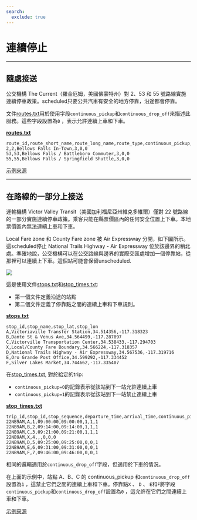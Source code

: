 ```yaml
---
search:
  exclude: true
---
```


# 連續停止

<hr/>

## 隨處接送

公交機構 The Current（羅金厄姆，美國佛蒙特州）對 2、53 和 55 號路線實施連續停車政策。scheduled只要公共汽車有安全的地方停靠，沿途都會停靠。

文件[routes.txt](../../reference/#routestxt)用於使用字段`continuous_pickup`和`continuous_drop_off`來描述此服務。這些字段設置為`0` ，表示允許連續上車和下車。

[**routes.txt**](../../reference/#routestxt)

    route_id,route_short_name,route_long_name,route_type,continuous_pickup,continuous_drop_off
    2,2,Bellows Falls In-Town,3,0,0
    53,53,Bellows Falls / Battleboro Commuter,3,0,0
    55,55,Bellows Falls / Springfield Shuttle,3,0,0

[示例來源](https://crtransit.org/bus-schedules/)

<hr/>

## 在路線的一部分上接送

運輸機構 Victor Valley Transit（美國加利福尼亞州維克多維爾）僅對 22 號路線的一部分實施連續停車政策。乘客只能在縣票價區內的任何安全位置上下車。本地票價區內無法連續上車和下車。

Local Fare zone 和 County Fare zone 被 Air Expressway 分開，如下圖所示。這scheduled停止 National Trails Highway - Air Expressway 位於該邊界的稍北處。準確地說，公交機構可以在公交路線與邊界的實際交匯處增加一個停靠站，從那裡可以連續上下車。這個站可能會保留unscheduled.

![](../../assets/victor-valley-transit.svg)

這是使用文件[stops.txt](../../reference/#stopstxt)和[stop_times.txt](../../reference/#stoptimestxt):

- 第一個文件定義沿途的站點
- 第二個文件定義了停靠點之間的連續上車和下車規則。

[**stops.txt**](../../reference/#stopstxt)

    stop_id,stop_name,stop_lat,stop_lon
    A,Victoriaville Transfer Station,34.514356,-117.318323
    B,Dante St & Venus Ave,34.564499,-117.287097
    C,Victorville Transportation Center,34.538433,-117.294703
    X,Local/County Fare Boundary,34.566224,-117.318357
    D,National Trails Highway - Air Expressway,34.567536,-117.319716
    E,Oro Grande Post Office,34.599292,-117.334452
    F,Silver Lakes Market,34.744662,-117.335407

在[stop_times.txt](../../reference/#stoptimestxt), 對於給定的trip:

- `continuous_pickup=0`的記錄表示從該站到下一站允許連續上車
- `continuous_pickup=1`的記錄表示從該站到下一站禁止連續上車

[**stop_times.txt**](../../reference/#stoptimestxt)

    trip_id,stop_id,stop_sequence,departure_time,arrival_time,continuous_pickup,continuous_drop_off,timepoint
    22NB9AM,A,1,09:00:00,09:00:00,1,1,1
    22NB9AM,B,2,09:14:00,09:14:00,1,1,1
    22NB9AM,C,3,09:21:00,09:21:00,1,1,1
    22NB9AM,X,4,,,0,0,0
    22NB9AM,D,5,09:25:00,09:25:00,0,0,1
    22NB9AM,E,6,09:31:00,09:31:00,0,0,1
    22NB9AM,F,7,09:46:00,09:46:00,0,0,1

相同的邏輯適用於`continuous_drop_off`字段，但適用於下車的情況。

在上面的示例中，站點 A、B、C 的 continuous_pickup 和`continuous_drop_off`設置為`1` ，這禁止它們之間的連續上車和下車。停靠點`X` 、 `D` 、 `E`和`F`將字段`continuous_pickup`和`continuous_drop_off`設置為`0` ，這允許在它們之間連續上車和下車。

[示例來源](https://vvta.org/routes/route-22/)
